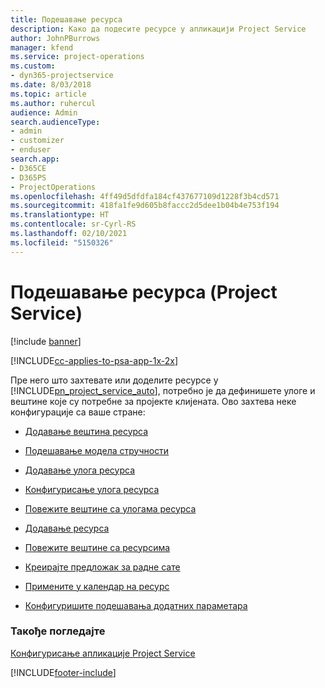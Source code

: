 ```yaml
---
title: Подешавање ресурса
description: Како да подесите ресурсе у апликацији Project Service
author: JohnPBurrows
manager: kfend
ms.service: project-operations
ms.custom:
- dyn365-projectservice
ms.date: 8/03/2018
ms.topic: article
ms.author: ruhercul
audience: Admin
search.audienceType:
- admin
- customizer
- enduser
search.app:
- D365CE
- D365PS
- ProjectOperations
ms.openlocfilehash: 4ff49d5dfdfa184cf437677109d1228f3b4cd571
ms.sourcegitcommit: 418fa1fe9d605b8faccc2d5dee1b04b4e753f194
ms.translationtype: HT
ms.contentlocale: sr-Cyrl-RS
ms.lasthandoff: 02/10/2021
ms.locfileid: "5150326"
---
```

# <a name="set-up-resources-project-service"></a>Подешавање ресурса (Project Service)

[!include [banner](../includes/psa-now-project-operations.md)]

[!INCLUDE[cc-applies-to-psa-app-1x-2x](../includes/cc-applies-to-psa-app-1x-2x.md)]

Пре него што захтевате или доделите ресурсе у [!INCLUDE[pn_project_service_auto](../includes/pn-project-service-auto.md)], потребно је да дефинишете улоге и вештине које су потребне за пројекте клијената. Ово захтева неке конфигурације са ваше стране:  
  
-   [Додавање вештина ресурса](../psa/add-resource-skills.md)  
  
-   [Подешавање модела стручности](../psa/set-up-proficiency-models.md)  
  
-   [Додавање улога ресурса](../psa/add-resource-roles.md)  
  
-   [Конфигурисање улога ресурса](../psa/configure-resource-roles.md)  
  
-   [Повежите вештине са улогама ресурса](../psa/associate-skills-with-resource-roles.md)  
  
-   [Додавање ресурса](../psa/add-resources.md)  
  
-   [Повежите вештине са ресурсима](../psa/associate-skills-with-resources.md)  
  
-   [Креирајте предложак за радне сате](../psa/create-work-hours-template.md)  
  
-   [Примените у календар на ресурс](../psa/apply-calendar-resource.md)  
  
-   [Конфигуришите подешавања додатних параметара](../psa/configure-additional-parameters-settings.md)  
  
### <a name="see-also"></a>Такође погледајте  
 [Конфигурисање апликације Project Service](../psa/configure.md)


[!INCLUDE[footer-include](../includes/footer-banner.md)]
